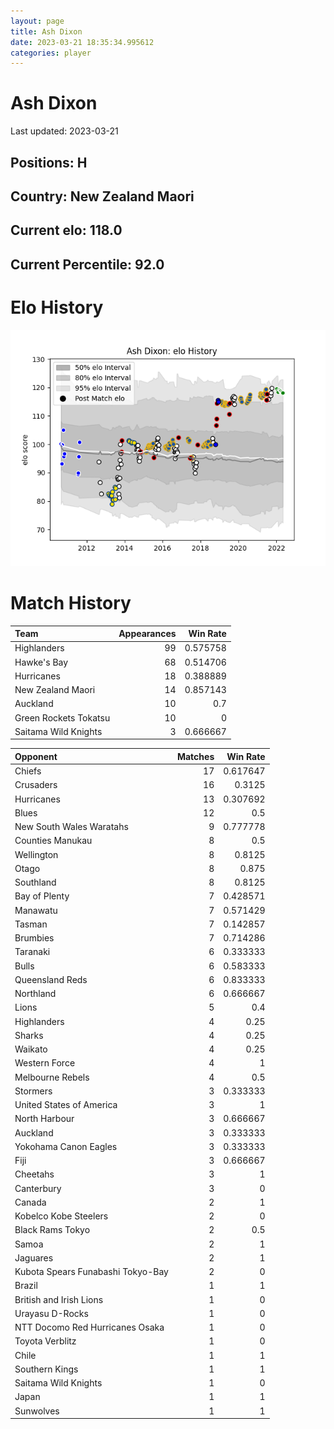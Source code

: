 ```yaml
---  
layout: page  
title: Ash Dixon  
date: 2023-03-21 18:35:34.995612  
categories: player  
---
```

# Ash Dixon


Last updated: 2023-03-21
## Positions: H

## Country: New Zealand Maori

## Current elo: 118.0

## Current Percentile: 92.0

# Elo History


![elo history](history_AshDixon.png)
# Match History


| Team                  |   Appearances |   Win Rate |
|:----------------------|--------------:|-----------:|
| Highlanders           |            99 |   0.575758 |
| Hawke's Bay           |            68 |   0.514706 |
| Hurricanes            |            18 |   0.388889 |
| New Zealand Maori     |            14 |   0.857143 |
| Auckland              |            10 |   0.7      |
| Green Rockets Tokatsu |            10 |   0        |
| Saitama Wild Knights  |             3 |   0.666667 |

| Opponent                          |   Matches |   Win Rate |
|:----------------------------------|----------:|-----------:|
| Chiefs                            |        17 |   0.617647 |
| Crusaders                         |        16 |   0.3125   |
| Hurricanes                        |        13 |   0.307692 |
| Blues                             |        12 |   0.5      |
| New South Wales Waratahs          |         9 |   0.777778 |
| Counties Manukau                  |         8 |   0.5      |
| Wellington                        |         8 |   0.8125   |
| Otago                             |         8 |   0.875    |
| Southland                         |         8 |   0.8125   |
| Bay of Plenty                     |         7 |   0.428571 |
| Manawatu                          |         7 |   0.571429 |
| Tasman                            |         7 |   0.142857 |
| Brumbies                          |         7 |   0.714286 |
| Taranaki                          |         6 |   0.333333 |
| Bulls                             |         6 |   0.583333 |
| Queensland Reds                   |         6 |   0.833333 |
| Northland                         |         6 |   0.666667 |
| Lions                             |         5 |   0.4      |
| Highlanders                       |         4 |   0.25     |
| Sharks                            |         4 |   0.25     |
| Waikato                           |         4 |   0.25     |
| Western Force                     |         4 |   1        |
| Melbourne Rebels                  |         4 |   0.5      |
| Stormers                          |         3 |   0.333333 |
| United States of America          |         3 |   1        |
| North Harbour                     |         3 |   0.666667 |
| Auckland                          |         3 |   0.333333 |
| Yokohama Canon Eagles             |         3 |   0.333333 |
| Fiji                              |         3 |   0.666667 |
| Cheetahs                          |         3 |   1        |
| Canterbury                        |         3 |   0        |
| Canada                            |         2 |   1        |
| Kobelco Kobe Steelers             |         2 |   0        |
| Black Rams Tokyo                  |         2 |   0.5      |
| Samoa                             |         2 |   1        |
| Jaguares                          |         2 |   1        |
| Kubota Spears Funabashi Tokyo-Bay |         2 |   0        |
| Brazil                            |         1 |   1        |
| British and Irish Lions           |         1 |   0        |
| Urayasu D-Rocks                   |         1 |   0        |
| NTT Docomo Red Hurricanes Osaka   |         1 |   0        |
| Toyota Verblitz                   |         1 |   0        |
| Chile                             |         1 |   1        |
| Southern Kings                    |         1 |   1        |
| Saitama Wild Knights              |         1 |   0        |
| Japan                             |         1 |   1        |
| Sunwolves                         |         1 |   1        |